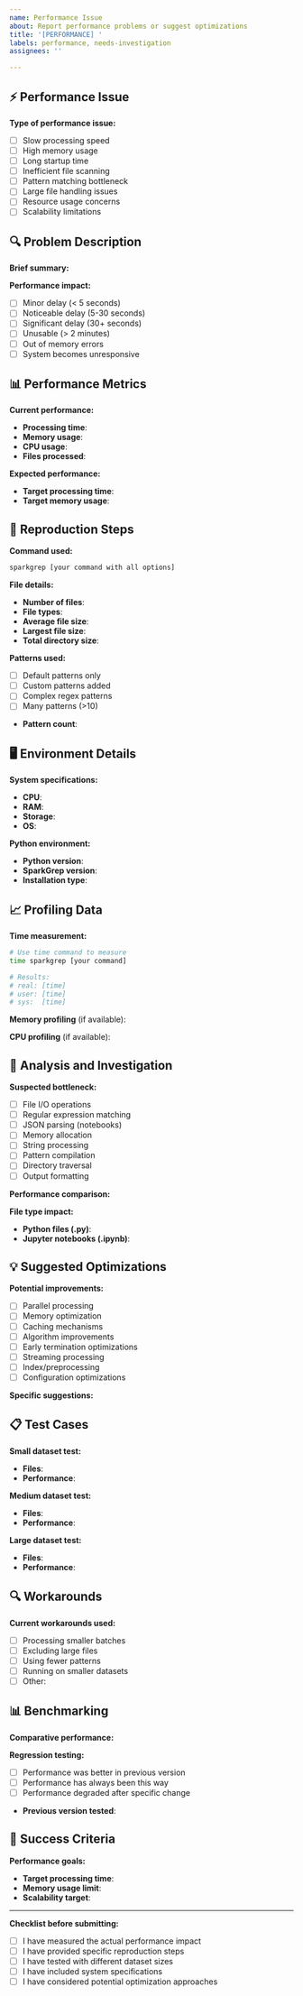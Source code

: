 ```yaml
---
name: Performance Issue
about: Report performance problems or suggest optimizations
title: '[PERFORMANCE] '
labels: performance, needs-investigation
assignees: ''

---
```


## ⚡ Performance Issue

**Type of performance issue:**

- [ ] Slow processing speed
- [ ] High memory usage
- [ ] Long startup time
- [ ] Inefficient file scanning
- [ ] Pattern matching bottleneck
- [ ] Large file handling issues
- [ ] Resource usage concerns
- [ ] Scalability limitations

## 🔍 Problem Description

**Brief summary:**
<!-- Describe the performance issue you're experiencing -->

**Performance impact:**

- [ ] Minor delay (< 5 seconds)
- [ ] Noticeable delay (5-30 seconds)
- [ ] Significant delay (30+ seconds)
- [ ] Unusable (> 2 minutes)
- [ ] Out of memory errors
- [ ] System becomes unresponsive

## 📊 Performance Metrics

**Current performance:**

- **Processing time**: <!-- e.g., 45 seconds for 100 files -->
- **Memory usage**: <!-- e.g., 2GB RAM peak usage -->
- **CPU usage**: <!-- e.g., 100% for 30 seconds -->
- **Files processed**: <!-- e.g., 500 .py files, 50 .ipynb files -->

**Expected performance:**

- **Target processing time**: <!-- What would be acceptable? -->
- **Target memory usage**: <!-- What should it use? -->

## 🔄 Reproduction Steps

**Command used:**

```bash
sparkgrep [your command with all options]
```

**File details:**

- **Number of files**: <!-- e.g., 500 files -->
- **File types**: <!-- .py, .ipynb, etc. -->
- **Average file size**: <!-- e.g., 200 lines, 5KB each -->
- **Largest file size**: <!-- e.g., 5000 lines, 200KB -->
- **Total directory size**: <!-- e.g., 50MB -->

**Patterns used:**

- [ ] Default patterns only
- [ ] Custom patterns added
- [ ] Complex regex patterns
- [ ] Many patterns (>10)
- **Pattern count**: <!-- e.g., 15 patterns -->

## 🖥️ Environment Details

**System specifications:**

- **CPU**: <!-- e.g., Intel i7-9750H, 6 cores -->
- **RAM**: <!-- e.g., 16GB -->
- **Storage**: <!-- e.g., SSD, HDD -->
- **OS**: <!-- e.g., Ubuntu 20.04, macOS 13.1 -->

**Python environment:**

- **Python version**: <!-- python --version -->
- **SparkGrep version**: <!-- sparkgrep --version -->
- **Installation type**: <!-- pip, development install -->

## 📈 Profiling Data

**Time measurement:**

```bash
# Use time command to measure
time sparkgrep [your command]

# Results:
# real: [time]
# user: [time]
# sys:  [time]
```

**Memory profiling** (if available):
<!-- Use tools like memory_profiler, psutil, or system monitor -->

**CPU profiling** (if available):
<!-- Use tools like py-spy, cProfile, or system monitor -->

## 🔧 Analysis and Investigation

**Suspected bottleneck:**

- [ ] File I/O operations
- [ ] Regular expression matching
- [ ] JSON parsing (notebooks)
- [ ] Memory allocation
- [ ] String processing
- [ ] Pattern compilation
- [ ] Directory traversal
- [ ] Output formatting

**Performance comparison:**
<!-- Compare with similar tools or previous versions -->

**File type impact:**

- **Python files (.py)**: <!-- performance notes -->
- **Jupyter notebooks (.ipynb)**: <!-- performance notes -->

## 💡 Suggested Optimizations

**Potential improvements:**

- [ ] Parallel processing
- [ ] Memory optimization
- [ ] Caching mechanisms
- [ ] Algorithm improvements
- [ ] Early termination optimizations
- [ ] Streaming processing
- [ ] Index/preprocessing
- [ ] Configuration optimizations

**Specific suggestions:**
<!-- Describe any specific optimization ideas you have -->

## 📋 Test Cases

**Small dataset test:**

- **Files**: <!-- e.g., 10 files, 100 lines each -->
- **Performance**: <!-- current behavior -->

**Medium dataset test:**

- **Files**: <!-- e.g., 100 files, 500 lines each -->
- **Performance**: <!-- current behavior -->

**Large dataset test:**

- **Files**: <!-- e.g., 1000+ files, large notebooks -->
- **Performance**: <!-- current behavior -->

## 🔍 Workarounds

**Current workarounds used:**

- [ ] Processing smaller batches
- [ ] Excluding large files
- [ ] Using fewer patterns
- [ ] Running on smaller datasets
- [ ] Other: <!-- specify -->

## 📊 Benchmarking

**Comparative performance:**
<!-- How does it compare to other similar tools? -->

**Regression testing:**

- [ ] Performance was better in previous version
- [ ] Performance has always been this way
- [ ] Performance degraded after specific change
- **Previous version tested**: <!-- if applicable -->

## 🎯 Success Criteria

**Performance goals:**

- **Target processing time**: <!-- e.g., <10 seconds for 100 files -->
- **Memory usage limit**: <!-- e.g., <500MB peak usage -->
- **Scalability target**: <!-- e.g., handle 10,000 files -->

---

**Checklist before submitting:**

- [ ] I have measured the actual performance impact
- [ ] I have provided specific reproduction steps
- [ ] I have tested with different dataset sizes
- [ ] I have included system specifications
- [ ] I have considered potential optimization approaches
